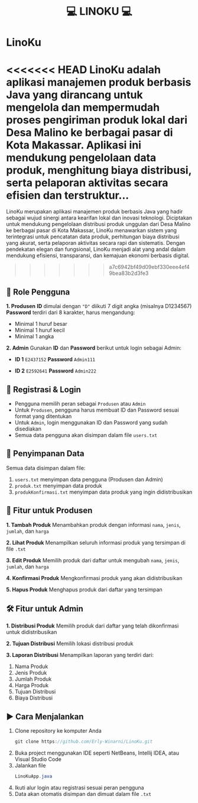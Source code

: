 <h1 align="center"> 💻 LINOKU 💻 </h1> <p align="center"> </p>

# LinoKu
<<<<<<< HEAD
LinoKu adalah aplikasi manajemen produk berbasis Java yang dirancang untuk mengelola dan mempermudah proses pengiriman  produk lokal dari Desa Malino ke berbagai pasar di Kota Makassar. Aplikasi ini mendukung pengelolaan data produk, menghitung biaya distribusi, serta pelaporan aktivitas secara efisien dan terstruktur...
=======
LinoKu merupakan aplikasi manajemen produk berbasis Java yang hadir sebagai wujud sinergi antara kearifan lokal dan inovasi teknologi. Diciptakan untuk mendukung pengelolaan distribusi produk unggulan dari Desa Malino ke berbagai pasar di Kota Makassar, LinoKu menawarkan sistem yang terintegrasi untuk pencatatan data produk, perhitungan biaya distribusi yang akurat, serta pelaporan aktivitas secara rapi dan sistematis. Dengan pendekatan elegan dan fungsional, LinoKu menjadi alat yang andal dalam mendukung efisiensi, transparansi, dan kemajuan ekonomi berbasis digital.
>>>>>>> a7c6942bf49d09ebf330eee4ef49bea83b2d3fe3

## 🔑 Role Pengguna
**1. Produsen**
**ID** dimulai dengan `"D"` diikuti 7 digit angka (misalnya D1234567)
**Password** terdiri dari 8 karakter, harus mengandung:
* Minimal 1 huruf besar
* Minimal 1 huruf kecil
* Minimal 1 angka

**2. Admin**
Gunakan **ID** dan **Password** berikut untuk login sebagai Admin:

* **ID 1**  `E2437152` **Password** `Admin111`

* **ID 2**  `E2592641` **Password** `Admin222`

## 📝 Registrasi & Login
* Pengguna memilih peran sebagai `Produsen` atau `Admin`
* Untuk `Produsen`, pengguna harus membuat ID dan Password sesuai format yang ditentukan
* Untuk `Admin`, login menggunakan ID dan Password yang sudah disediakan
* Semua data pengguna akan disimpan dalam file `users.txt `

## 💾 Penyimpanan Data
Semua data disimpan dalam file:
1. `users.txt` menyimpan data pengguna (Produsen dan Admin)
2. `produk.txt` menyimpan data produk 
3. `produkKonfirmasi.txt` menyimpan data produk yang ingin didistribusikan
   

## 👤 Fitur untuk Produsen
**1. Tambah Produk**
Menambahkan produk dengan informasi `nama`, `jenis`, `jumlah`, dan `harga`

**2. Lihat Produk**
Menampilkan seluruh informasi produk yang tersimpan di file `.txt`

**3. Edit Produk**
Memilih produk dari daftar untuk mengubah `nama`, `jenis`, `jumlah`, dan `harga`

**4. Konfirmasi Produk**
Mengkonfirmasi produk yang akan didistribusikan

**5. Hapus Produk**
Menghapus produk dari daftar yang tersimpan

## 🛠️ Fitur untuk Admin
**1. Distribusi Produk**
Memilih produk dari daftar yang telah dikonfirmasi untuk didistribusikan

**2. Tujuan Distribusi**
Memilih lokasi distribusi produk

**3. Laporan Distribusi**
Menampilkan laporan yang terdiri dari:
1. Nama Produk
2. Jenis Produk
3. Jumlah Produk
4. Harga Produk
5. Tujuan Distribusi
6. Biaya Distribusi

## ▶️ Cara Menjalankan
1. Clone repository ke komputer Anda
   ```Java
   git clone https://github.com/Erly-Winarni/LinoKu.git
   ```
2. Buka project menggunakan IDE seperti NetBeans, Intellij IDEA, atau Visual Studio Code
3. Jalankan file
   ```Java
   LinoKuApp.java
   ```
4. Ikuti alur login atau registrasi sesuai peran pengguna
5. Data akan otomatis disimpan dan dimuat dalam file `.txt`

